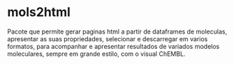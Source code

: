 # mols2html
Pacote que permite gerar paginas html a partir de dataframes de moleculas, apresentar as suas propriedades, selecionar e descarregar em varios formatos, para acompanhar e apresentar resultados de variados modelos moleculares, sempre em grande estilo, com o visual ChEMBL.

